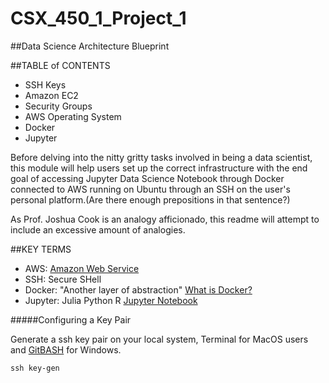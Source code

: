 # CSX_450_1_Project_1

##Data Science Architecture Blueprint

##TABLE of CONTENTS
* SSH Keys
* Amazon EC2
* Security Groups
* AWS Operating System
* Docker
* Jupyter

Before delving into the nitty gritty tasks involved in being a data scientist, this module will help users set up the correct infrastructure with the end goal of accessing Jupyter Data Science Notebook through Docker connected to AWS running on Ubuntu through an SSH on the user's personal platform.(Are there enough prepositions in that sentence?)

As Prof. Joshua Cook is an analogy afficionado, this readme will attempt to include an excessive amount of analogies. 

##KEY TERMS
- AWS: [Amazon Web Service](https://aws.amazon.com/)
- SSH: Secure SHell
- Docker: "Another layer of abstraction" [What is Docker?](https://www.docker.com/what-docker)
- Jupyter: Julia Python R [Jupyter Notebook](http://jupyter.org)

#####Configuring a Key Pair

Generate a ssh key pair on your local system, Terminal for MacOS users and [GitBASH](https://git-for-windows.github.io) for Windows.

<pre><code>ssh key-gen </code></pre>
